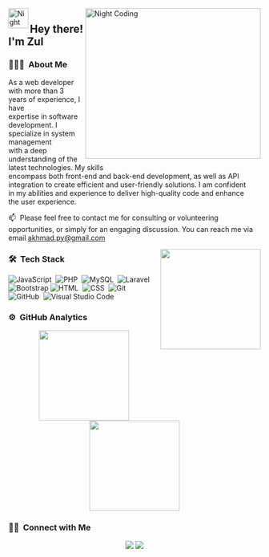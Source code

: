 <img alt="Night Coding" src="https://media.giphy.com/media/dWesBcTLavkZuG35MI/giphy.gif" align="right" width="350" height ="300"/>
<img alt="Night Coding" src="./assets/Hand Wave.gif" width='40' align="left"/><h2>Hey there! I'm Zul </h2>

### 👨🏻‍💻 &nbsp;About Me

As a web developer with more than 3 years of experience, I have \
expertise in software development. I specialize in system management \
with a deep understanding of the latest technologies. My skills \
encompass both front-end and back-end development, as well as API \
integration to create efficient and user-friendly solutions. I am confident \
in my abilities and experience to deliver high-quality code and enhance \
the user experience. 

📫 &nbsp;Please feel free to contact me for consulting or volunteering opportunities, or simply for an engaging discussion. You can reach me via email akhmad.py@gmail.com 

<img align='right' src="./assets/fire.gif" width="200">

### 🛠 &nbsp;Tech Stack

![JavaScript](https://img.shields.io/badge/-JavaScript-05122A?style=flat&logo=javascript)&nbsp;
![PHP](https://img.shields.io/badge/-PHP-05122A?style=flat&logo=php)&nbsp;
![MySQL](https://img.shields.io/badge/-MySQL-05122A?style=flat&logo=mysql)&nbsp;
![Laravel](https://img.shields.io/badge/-Laravel-05122A?style=flat&logo=laravel)&nbsp;
![Bootstrap](https://img.shields.io/badge/-Bootstrap-05122A?style=flat&logo=bootstrap&logoColor=563D7C)
![HTML](https://img.shields.io/badge/-HTML-05122A?style=flat&logo=HTML5)&nbsp;
![CSS](https://img.shields.io/badge/-CSS-05122A?style=flat&logo=CSS3&logoColor=1572B6)&nbsp;
![Git](https://img.shields.io/badge/-Git-05122A?style=flat&logo=git)&nbsp;
![GitHub](https://img.shields.io/badge/-GitHub-05122A?style=flat&logo=github)&nbsp;
![Visual Studio Code](https://img.shields.io/badge/-Visual%20Studio%20Code-05122A?style=flat&logo=visual-studio-code&logoColor=007ACC)&nbsp;
<!-- ![Django](https://img.shields.io/badge/-Django-05122A?style=flat&logo=django&logoColor=092E20)&nbsp;
![Flask](https://img.shields.io/badge/-Flask-05122A?style=flat&logo=flask)&nbsp; -->
<!-- ![Markdown](https://img.shields.io/badge/-Markdown-05122A?style=flat&logo=markdown)\ -->
<!-- ![Python](https://img.shields.io/badge/-Python-05122A?style=flat&logo=python)&nbsp; -->
<!-- ![Java](https://img.shields.io/badge/-Java-05122A?style=flat&logo=Java&logoColor=FFA518)&nbsp;
![C](https://img.shields.io/badge/-C-05122A?style=flat&logo=C&logoColor=A8B9CC)&nbsp;
![C++](https://img.shields.io/badge/-C++-05122A?style=flat&logo=C%2B%2B&logoColor=00599C)&nbsp; -->
<!-- ![R (Statistics)](https://img.shields.io/badge/-R-05122A?style=flat&logo=R&logoColor=276DC3)\ -->
<!-- ![RStudio](https://img.shields.io/badge/-RStudio-05122A?style=flat&logo=rstudio)&nbsp; -->
<!-- ![Eclipse](https://img.shields.io/badge/-Eclipse-05122A?style=flat&logo=eclipse-ide&logoColor=2C2255)\
![Illustrator](https://img.shields.io/badge/-Illustrator-05122A?style=flat&logo=adobe-illustrator)&nbsp; -->
<!-- ![InDesign](https://img.shields.io/badge/-InDesign-05122A?style=flat&logo=adobe-indesign) -->

### ⚙️ &nbsp;GitHub Analytics

<p align="center">
<a href="https://github.com/AVS1508">
  <img height="180em" src="https://github-readme-stats-eight-theta.vercel.app/api?username=oiakhmad&show_icons=true&theme=algolia&include_all_commits=true&count_private=true"/>
  <img height="180em" src="https://github-readme-stats-eight-theta.vercel.app/api/top-langs/?username=oiakhmad&layout=compact&langs_count=8&theme=algolia"/>
</a>
</p>

### 🤝🏻 &nbsp;Connect with Me

<p align="center">
<a href="https://www.linkedin.com/in/akhmad-zulkarnain-258b45177/" target="_blank"><img src="https://img.shields.io/badge/-Akhmad Zulkarnain-0077B5?style=flat&logo=Linkedin&logoColor=white"/></a>
<a href="mailto:akhmad.py@gmail.com"><img src="https://img.shields.io/badge/-akhmad.py@gmail.com-D14836?style=flat&logo=Gmail&logoColor=white"/></a>
</p>

<!-- - 🔭 I’m currently working on ...  -->
<!-- - 🌱 I’m currently learning ...  -->
<!-- - 👯 I’m looking to collaborate on ...  -->
<!-- - 🤔 I’m looking for help with ...  -->
<!-- - 💬 Ask me about ...  -->
<!-- - 📫 How to reach me: ...  -->
<!-- - 😄 Pronouns: ...  -->
<!-- - ⚡ Fun fact: ...  -->


